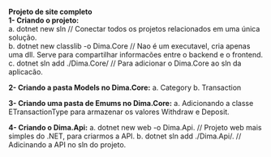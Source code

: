 <strong>Projeto de site completo</strong>
<br>
<strong>1- Criando o projeto:</strong>
    <br>
    a. dotnet new sln // Conectar todos os projetos relacionados em uma única solução.
    <br>
    b. dotnet new classlib -o Dima.Core //  Nao é um executavel, cria apenas uma dll. Serve para compartilhar informacões entre o backend e o frontend.
    <br>
    c. dotnet sln add ./Dima.Core/ // Para adicionar o Dima.Core ao sln da aplicacão.
<br>

<strong>2- Criando a pasta Models no Dima.Core:</strong>
    a. Category
    b. Transaction

<strong>3- Criando uma pasta de Emums no Dima.Core:</strong>
    a. Adicionando a classe ETransactionType para armazenar os valores Withdraw e Deposit.

<strong>4- Criando o Dima.Api:</strong>
    a. dotnet new web -o Dima.Api. // Projeto web mais simples do .NET, para criarmos a API.
    b. dotnet sln add ./Dima.Api/. // Adicinando a API no sln do projeto.